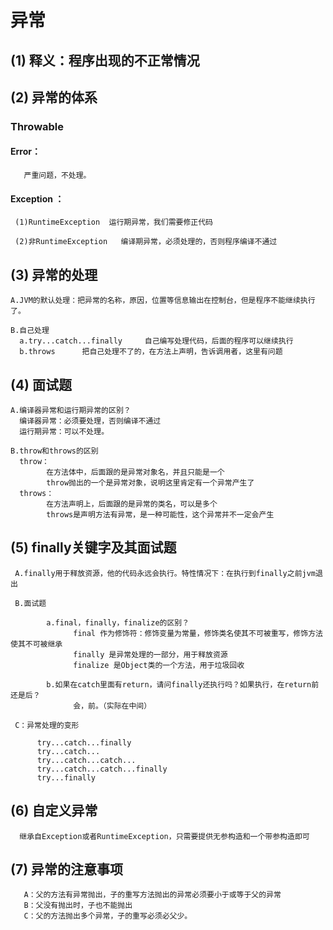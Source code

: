 # 异常
## (1) 释义：程序出现的不正常情况
## (2) 异常的体系
###   Throwable

#### Error：   
       严重问题，不处理。

#### Exception ：

     (1)RuntimeException  运行期异常，我们需要修正代码

     (2)非RuntimeException   编译期异常，必须处理的，否则程序编译不通过
     
## (3) 异常的处理

    A.JVM的默认处理：把异常的名称，原因，位置等信息输出在控制台，但是程序不能继续执行了。
    
    B.自己处理
      a.try...catch...finally     自己编写处理代码，后面的程序可以继续执行
      b.throws      把自己处理不了的，在方法上声明，告诉调用者，这里有问题
      
## (4) 面试题
  
    A.编译器异常和运行期异常的区别？
      编译器异常：必须要处理，否则编译不通过
      运行期异常：可以不处理。
     
    B.throw和throws的区别
      throw：
            在方法体中，后面跟的是异常对象名，并且只能是一个
            throw抛出的一个是异常对象，说明这里肯定有一个异常产生了
      throws：
            在方法声明上，后面跟的是异常的类名，可以是多个
            throws是声明方法有异常，是一种可能性，这个异常并不一定会产生
           
## (5) finally关键字及其面试题
     A.finally用于释放资源，他的代码永远会执行。特性情况下：在执行到finally之前jvm退出
     
     B.面试题
     
            a.final，finally，finalize的区别？
                  final 作为修饰符：修饰变量为常量，修饰类名使其不可被重写，修饰方法使其不可被继承
                  finally 是异常处理的一部分，用于释放资源
                  finalize 是Object类的一个方法，用于垃圾回收
                  
            b.如果在catch里面有return，请问finally还执行吗？如果执行，在return前还是后？
                  会，前。（实际在中间）
                  
     C：异常处理的变形
     
          try...catch...finally
          try...catch...
          try...catch...catch...
          try...catch...catch...finally
          try...finally
          
## (6) 自定义异常
      继承自Exception或者RuntimeException，只需要提供无参构造和一个带参构造即可
## (7) 异常的注意事项
       A：父的方法有异常抛出，子的重写方法抛出的异常必须要小于或等于父的异常
       B：父没有抛出时，子也不能抛出
       C：父的方法抛出多个异常，子的重写必须必父少。
